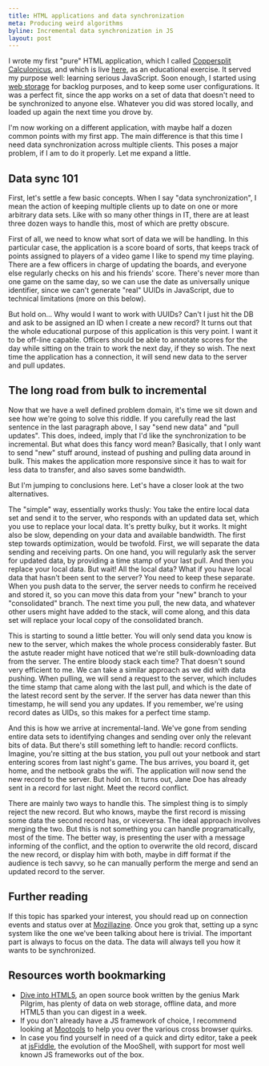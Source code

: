 ```yaml
---
title: HTML applications and data synchronization
meta: Producing weird algorithms
byline: Incremental data synchronization in JS
layout: post
---
```

I wrote my first "pure" HTML application, which I called [Coppersplit Calculonicus](http://github.com/mkaito/coppersplit), and which is live [here](http://mkaito.github.com/coppersplit), as an educational exercise. It served my purpose well: learning serious JavaScript. Soon enough, I started using [web storage](http://dev.w3.org/html5/webstorage/) for backlog purposes, and to keep some user configurations. It was a perfect fit, since the app works on a set of data that doesn't need to be synchronized to anyone else. Whatever you did was stored locally, and loaded up again the next time you drove by.

I'm now working on a different application, with maybe half a dozen common points with my first app. The main difference is that this time I need data synchronization across multiple clients. This poses a major problem, if I am to do it properly. Let me expand a little.

## Data sync 101

First, let's settle a few basic concepts. When I say "data synchronization", I mean the action of keeping multiple clients up to date on one or more arbitrary data sets. Like with so many other things in IT, there are at least three dozen ways to handle this, most of which are pretty obscure.

First of all, we need to know what sort of data we will be handling. In this particular case, the application is a score board of sorts, that keeps track of points assigned to players of a video game I like to spend my time playing. There are a few officers in charge of updating the boards, and everyone else regularly checks on his and his friends' score. There's never more than one game on the same day, so we can use the date as universally unique identifier, since we can't generate "real" UUIDs in JavaScript, due to technical limitations (more on this below).

But hold on... Why would I want to work with UUIDs? Can't I just hit the DB and ask to be assigned an ID when I create a new record? It turns out that the whole educational purpose of this application is this very point. I want it to be off-line capable. Officers should be able to annotate scores for the day while sitting on the train to work the next day, if they so wish. The next time the application has a connection, it will send new data to the server and pull updates.

## The long road from bulk to incremental

Now that we have a well defined problem domain, it's time we sit down and see how we're going to solve this riddle. If you carefully read the last sentence in the last paragraph above, I say "send new data" and "pull updates". This does, indeed, imply that I'd like the synchronization to be incremental. But what does this fancy word mean? Basically, that I only want to send "new" stuff around, instead of pushing and pulling data around in bulk. This makes the application more responsive since it has to wait for less data to transfer, and also saves some bandwidth.

But I'm jumping to conclusions here. Let's have a closer look at the two alternatives.

The "simple" way, essentially works thusly: You take the entire local data set and send it to the server, who responds with an updated data set, which you use to replace your local data. It's pretty bulky, but it works. It might also be slow, depending on your data and available bandwidth. The first step towards optimization, would be twofold. First, we will separate the data sending and receiving parts. On one hand, you will regularly ask the server for updated data, by providing a time stamp of your last pull. And then you replace your local data. But wait! All the local data? What if you have local data that hasn't been sent to the server? You need to keep these separate. When you push data to the server, the server needs to confirm he received and stored it, so you can move this data from your "new" branch to your "consolidated" branch. The next time you pull, the new data, and whatever other users might have added to the stack, will come along, and this data set will replace your local copy of the consolidated branch.

This is starting to sound a little better. You will only send data you know is new to the server, which makes the whole process considerably faster. But the astute reader might have noticed that we're still bulk-downloading data from the server. The entire bloody stack each time? That doesn't sound very efficient to me. We can take a similar approach as we did with data pushing. When pulling, we will send a request to the server, which includes the time stamp that came along with the last pull, and which is the date of the latest record sent by the server. If the server has data newer than this timestamp, he will send you any updates. If you remember, we're using record dates as UIDs, so this makes for a perfect time stamp.

And this is how we arrive at incremental-land. We've gone from sending entire data sets to identifying changes and sending over only the relevant bits of data. But there's still something left to handle: record conflicts. Imagine, you're sitting at the bus station, you pull out your netbook and start entering scores from last night's game. The bus arrives, you board it, get home, and the netbook grabs the wifi. The application will now send the new record to the server. But hold on. It turns out, Jane Doe has already sent in a record for last night. Meet the record conflict.

There are mainly two ways to handle this. The simplest thing is to simply reject the new record. But who knows, maybe the first record is missing some data the second record has, or viceversa. The ideal approach involves merging the two. But this is not something you can handle programatically, most of the time. The better way, is presenting the user with a message informing of the conflict, and the option to overwrite the old record, discard the new record, or display him with both, maybe in diff format if the audience is tech savvy, so he can manually perform the merge and send an updated record to the server.

## Further reading

If this topic has sparked your interest, you should read up on connection events and status over at [Mozillazine](http://hacks.mozilla.org/2010/01/offline-web-applications/). Once you grok that, setting up a sync system like the one we've been talking about here is trivial. The important part is always to focus on the data. The data will always tell you how it wants to be synchronized.

## Resources worth bookmarking

* [Dive into HTML5](http://diveintohtml5.org/), an open source book written by the genius Mark Pilgrim, has plenty of data on web storage, offline data, and more HTML5 than you can digest in a week.
* If you don't already have a JS framework of choice, I recommend looking at [Mootools](http://mootools.net/) to help you over the various cross browser quirks.
* In case you find yourself in need of a quick and dirty editor, take a peek at [jsFiddle](http://jsfiddle.net/), the evolution of the MooShell, with support for most well known JS frameworks out of the box.
